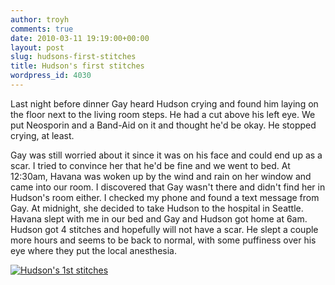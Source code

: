 ```yaml
---
author: troyh
comments: true
date: 2010-03-11 19:19:00+00:00
layout: post
slug: hudsons-first-stitches
title: Hudson's first stitches
wordpress_id: 4030
---
```


Last night before dinner Gay heard Hudson crying and found him laying on the floor next to the living room steps. He had a cut above his left eye. We put Neosporin and a Band-Aid on it and thought he'd be okay. He stopped crying, at least.

Gay was still worried about it since it was on his face and could end up as a scar. I tried to convince her that he'd be fine and we went to bed. At 12:30am, Havana was woken up by the wind and rain on her window and came into our room. I discovered that Gay wasn't there and didn't find her in Hudson's room either. I checked my phone and found a text message from Gay. At midnight, she decided to take Hudson to the hospital in Seattle. Havana slept with me in our bed and Gay and Hudson got home at 6am. Hudson got 4 stitches and hopefully will not have a scar. He slept a couple more hours and seems to be back to normal, with some puffiness over his eye where they put the local anesthesia.

[![Hudson's 1st stitches](http://farm5.static.flickr.com/4068/4425337808_cb7f69a7ab.jpg)](http://www.flickr.com/photos/troyh/4425337808/)
